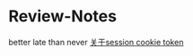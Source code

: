 # Review-Notes
better late than never
[关于session cookie token](https://github.com/Eva-3288/Review-Notes/blob/master/session%20cookie%20token.md)

